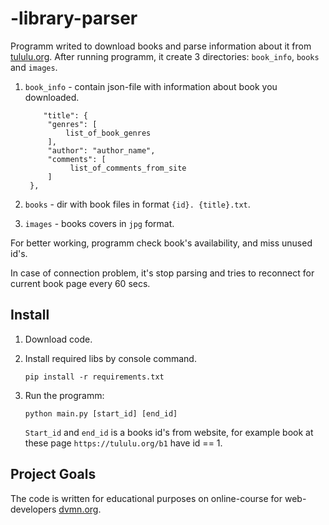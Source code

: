 # -library-parser
 
Programm writed to download books and parse information about it from
[tululu.org](https://tululu.org/). 
After running programm, it create 3 directories: `book_info`, `books` and `images`.

1. `book_info` - contain json-file with information about book you downloaded. 
   
   ```
       "title": {
        "genres": [
            list_of_book_genres
        ],
        "author": "author_name",
        "comments": [
             list_of_comments_from_site
        ]
    },
   ```
   
2. `books` - dir with book files in format `{id}. {title}.txt`.

3. `images` - books covers in `jpg` format.

For better working, programm check book's availability, and miss unused id's.

In case of connection problem, it's stop parsing and tries to reconnect for current book page 
every 60 secs.

## Install

1. Download code.
2. Install required libs by console command.
   
    ```
   pip install -r requirements.txt
   ```

3. Run the programm:

    ```
   python main.py [start_id] [end_id]
   ```
   
    `Start_id` and `end_id` is a books id's from website, for example
   book at these page `https://tululu.org/b1` have id == 1. 

## Project Goals

The code is written for educational purposes on online-course for 
web-developers [dvmn.org](https://dvmn.org/).
